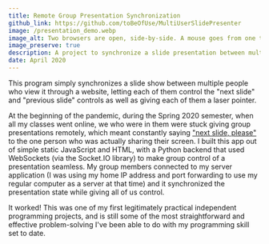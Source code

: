 ```yaml
---
title: Remote Group Presentation Synchronization
github_link: https://github.com/toBeOfUse/MultiUserSlidePresenter
image: /presentation_demo.webp
image_alt: Two browsers are open, side-by-side. A mouse goes from one to the other, clicking "next" and "previous" buttons, checking a "laser pointer" checkbox, and waving itself over some slides. When one browser goes to the next or previous slide, so does the other, and the laser point is visible in both browsers.
image_preserve: true
description: A project to synchronize a slide presentation between multiple computers.
date: April 2020
---
```


This program simply synchronizes a slide show between multiple people who view it through a website, letting each of them control the "next slide" and "previous slide" controls as well as giving each of them a laser pointer.

At the beginning of the pandemic, during the Spring 2020 semester, when all my classes went online, we who were in them were stuck giving group presentations remotely, which meant constantly saying ["next slide, please"](https://xkcd.com/2470/) to the one person who was actually sharing their screen. I built this app out of simple static JavaScript and HTML, with a Python backend that used WebSockets (via the Socket.IO library) to make group control of a presentation seamless. My group members connected to my server application (I was using my home IP address and port forwarding to use my regular computer as a server at that time) and it synchronized the presentation state while giving all of us control.

It worked! This was one of my first legitimately practical independent programming projects, and is still some of the most straightforward and effective problem-solving I've been able to do with my programming skill set to date.
